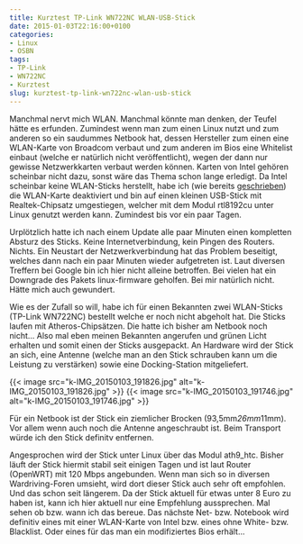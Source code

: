 ```yaml
---
title: Kurztest TP-Link WN722NC WLAN-USB-Stick
date: 2015-01-03T22:16:00+0100
categories:
- Linux
- OSBN
tags:
- TP-Link
- WN722NC
- Kurztest
slug: kurztest-tp-link-wn722nc-wlan-usb-stick
---
```

Manchmal nervt mich WLAN. Manchmal könnte man denken, der Teufel hätte es erfunden. Zumindest wenn man zum einen Linux nutzt und zum anderen so ein saudummes Netbook hat, dessen Hersteller zum einen eine WLAN-Karte von Broadcom verbaut und zum anderen im Bios eine Whitelist einbaut (welche er natürlich nicht veröffentlicht), wegen der dann nur gewisse Netzwerkkarten verbaut werden können. Karten von Intel gehören scheinbar nicht dazu, sonst wäre das Thema schon lange erledigt. Da Intel scheinbar keine WLAN-Sticks herstellt, habe ich (wie bereits [geschrieben](/mein-netbook-ist-endlich-broadcom-frei/)) die WLAN-Karte deaktiviert und bin auf einen kleinen USB-Stick mit Realtek-Chipsatz umgestiegen, welcher mit dem Modul rtl8192cu unter Linux genutzt werden kann. Zumindest bis vor ein paar Tagen.

Urplötzlich hatte ich nach einem Update alle paar Minuten einen kompletten Absturz des Sticks. Keine Internetverbindung, kein Pingen des Routers. Nichts. Ein Neustart der Netzwerkverbindung hat das Problem beseitigt, welches dann nach ein paar Minuten wieder aufgetreten ist. Laut diversen Treffern bei Google bin ich hier nicht alleine betroffen. Bei vielen hat ein Downgrade des Pakets linux-firmware geholfen. Bei mir natürlich nicht. Hätte mich auch gewundert.

Wie es der Zufall so will, habe ich für einen Bekannten zwei WLAN-Sticks (TP-Link WN722NC) bestellt welche er noch nicht abgeholt hat. Die Sticks laufen mit Atheros-Chipsätzen. Die hatte ich bisher am Netbook noch nicht... Also mal eben meinen Bekannten angerufen und grünen Licht erhalten und somit einen der Sticks ausgepackt. An Hardware wird der Stick an sich, eine Antenne (welche man an den Stick schrauben kann um die Leistung zu verstärken) sowie eine Docking-Station mitgeliefert.

{{< image src="k-IMG_20150103_191826.jpg" alt="k-IMG_20150103_191826.jpg" >}} {{< image src="k-IMG_20150103_191746.jpg" alt="k-IMG_20150103_191746.jpg" >}}

Für ein Netbook ist der Stick ein ziemlicher Brocken (93,5mm*26mm*11mm). Vor allem wenn auch noch die Antenne angeschraubt ist. Beim Transport würde ich den Stick definitv entfernen.

Angesprochen wird der Stick unter Linux über das Modul ath9_htc. Bisher läuft der Stick hiermit stabil seit einigen Tagen und ist laut Router (OpenWRT) mit 120 Mbps angebunden. Wenn man sich so in diversen Wardriving-Foren umsieht, wird dort dieser Stick auch sehr oft empfohlen. Und das schon seit längerem. Da der Stick aktuell für etwas unter 8 Euro zu haben ist, kann ich hier aktuell nur eine Empfehlung aussprechen. Mal sehen ob bzw. wann ich das bereue. Das nächste Net- bzw. Notebook wird definitiv eines mit einer WLAN-Karte von Intel bzw. eines ohne White- bzw. Blacklist. Oder eines für das man ein modifiziertes Bios erhält...
